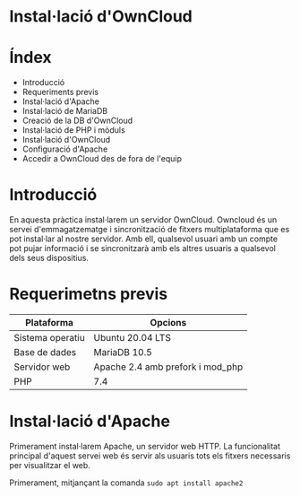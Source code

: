 # Instal·lació d'OwnCloud








# Índex
* Introducció
* Requeriments previs
* Instal·lació d'Apache
* Instal·lació de MariaDB
* Creació de la DB d'OwnCloud
* Instal·lació de PHP i mòduls
* Instal·lació d'OwnCloud
* Configuració d'Apache
* Accedir a OwnCloud des de fora de l'equip




# Introducció

En aquesta pràctica instal·larem un servidor OwnCloud.
Owncloud és un servei d'emmagatzematge i sincronització de fitxers multiplataforma que es pot instal·lar al nostre servidor.
Amb ell, qualsevol usuari amb un compte pot pujar informació i se sincronitzarà amb els altres usuaris a qualsevol dels seus dispositius.



# Requerimetns previs

| Plataforma | Opcions |
| ----------- | ----------- |
| Sistema operatiu | Ubuntu 20.04 LTS |
| Base de dades | MariaDB 10.5 |
| Servidor web | Apache 2.4 amb prefork i mod_php |
| PHP | 7.4 |




# Instal·lació d'Apache

Primerament instal·larem Apache, un servidor web HTTP. La funcionalitat principal d'aquest servei web és servir als usuaris tots els fitxers necessaris per visualitzar el web.

Primerament, mitjançant la comanda `sudo apt install apache2`
